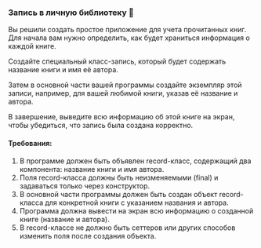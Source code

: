 
### Запись в личную библиотеку 📖

Вы решили создать простое приложение для учета прочитанных книг. Для начала вам нужно определить, как будет храниться информация о каждой книге.

Создайте специальный класс-запись, который будет содержать название книги и имя её автора.

Затем в основной части вашей программы создайте экземпляр этой записи, например, для вашей любимой книги, указав её название и автора.

В завершение, выведите всю информацию об этой книге на экран, чтобы убедиться, что запись была создана корректно.

#### Требования:
1. В программе должен быть объявлен record-класс, содержащий два компонента: название книги и имя автора.
2. Поля record-класса должны быть неизменяемыми (final) и задаваться только через конструктор.
3. В основной части программы должен быть создан объект record-класса для конкретной книги с указанием названия и автора.
4. Программа должна вывести на экран всю информацию о созданной книге (название и автора).
5. В record-классе не должно быть сеттеров или других способов изменить поля после создания объекта.